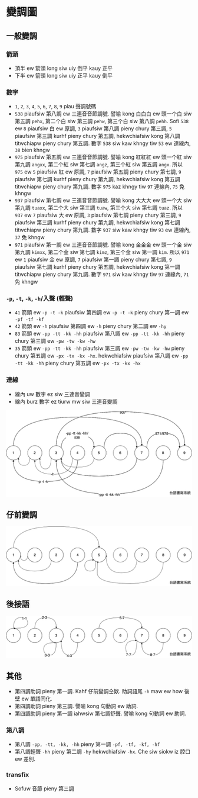 # 變調圖

## 一般變調

### 箭頭

* 頂半 ew 箭頭 long siw uiy 倒平 kauy 正平
* 下半 ew 箭頭 long siw uiy 正平 kauy 倒平

### 數字

* `1`, `2`, `3`, `4`, `5`, `6`, `7`, `8`, `9` piau 聲調號碼
* `538` piaufsiw 第八調 ew 三連音音節調號. 譬喻 kong 白白白 ew 頭一个白 siw 第五調 `pehx`, 第二个白 siw 第三調 `pehw`, 第三个白 siw 第八調 `pehh`. Sofi `538` ew `8` piaufsiw 白 ew 原調, `3` piaufsiw 第八調 pieny chury 第三調, `5` piaufsiw 第三調 kurhf pieny chury 第五調, hekwchiafsiw kong 第八調 titwchiapw pieny chury 第五調. 數字 `538` siw kaw khngy tiw `53` ew 連線內, `38` bien khngw
* `975` piaufsiw 第五調 ew 三連音音節調號. 譬喻 kong 紅紅紅 ew 頭一个紅 siw 第九調 `angxx`, 第二个紅 siw 第七調 `angz`, 第三个紅 siw 第五調 `angx`. 所以 `975` ew `5` piaufsiw 紅 ew 原調, `7` piaufsiw 第五調 pieny chury 第七調, `9` piaufsiw 第七調 kurhf pieny chury 第九調, hekwchiafsiw kong 第五調 titwchiapw pieny chury 第九調. 數字 `975` kaz khngy tiw `97` 連線內, `75` 免 khngw
* `937` piaufsiw 第七調 ew 三連音音節調號. 譬喻 kong 大大大 ew 頭一个大 siw 第九調 `tuaxx`, 第二个大 siw 第三調 `tuaw`, 第三个大 siw 第七調 `tuaz`. 所以 `937` ew `7` piaufsiw 大 ew 原調, `3` piaufsiw 第七調 pieny chury 第三調, `9` piaufsiw 第三調 kurhf pieny chury 第九調, hekwchiafsiw kong 第七調 titwchiapw pieny chury 第九調. 數字 `937` siw kaw khngy tiw `93` ew 連線內, `37` 免 khngw
* `971` piaufsiw 第一調 ew 三連音音節調號. 譬喻 kong 金金金 ew 頭一个金 siw 第九調 `kimxx`, 第二个金 siw 第七調 `kimz`, 第三个金 siw 第一調 `kim`. 所以 `971` ew `1` piaufsiw 金 ew 原調, `7` piaufsiw 第一調 pieny chury 第七調, `9` piaufsiw 第七調 kurhf pieny chury 第五調, hekwchiafsiw kong 第一調 titwchiapw pieny chury 第九調. 數字 `971` siw kaw khngy tiw `97` 連線內, `71` 免 khngw

### `-p`, `-t`, `-k`, `-h`/入聲 (輕聲)

* `41` 箭頭 ew `-p -t -k` piaufsiw 第四調 ew `-p -t -k` pieny chury 第一調 ew `-pf -tf -kf`
* `42` 箭頭 ew `-h` piaufsiw 第四調 ew `-h` pieny chury 第二調 ew `-hy`
* `83` 箭頭 ew `-pp -tt -kk -hh` piaufsiw 第八調 ew `-pp -tt -kk -hh` pieny chury 第三調 ew `-pw -tw -kw -hw`
* `35` 箭頭 ew `-pp -tt -kk -hh` piaufsiw 第三調 ew `-pw -tw -kw -hw` pieny chury 第五調 ew `-px -tx -kx -hx`. hekwchiafsiw piaufsiw 第八調 ew `-pp -tt -kk -hh` pieny chury 第五調 ew `-px -tx -kx -hx`

### 連線

* 線內 uw 數字 ez siw 三連音變調
* 線內 burz 數字 ez tiurw mw siw 三連音變調

![tone-change](./tone-change.png)

## 仔前變調

![tone-change-of-a](./tone-change-of-a.png)

## 後接語

![inflection](./inflection.png)

## 其他

* 第四調助詞 pieny 第一調. Kahf 仔前變調仝欵. 助詞語尾 `-h` maw ew how 後壁 ew 單語同化.
* 第四調助詞 pieny 第三調. 譬喻 kong 句動詞 ew 助詞.
* 第四調助詞 pieny 第一調 iahwsiw 第七調舒聲. 譬喻 kong 句動詞 ew 助詞.

### 第八調

* 第八調 `-pp, -tt, -kk, -hh` pieny 第一調 `-pf, -tf, -kf, -hf`
* 第八調輕聲 `-hh` pieny 第二調 `-hy` hekwchiafsiw `-hx`. Che siw siokw iz 腔口 ew 差別.

### transfix

* Sofuw 音節 pieny 第三調
